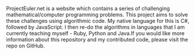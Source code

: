 ProjectEuler.net is a website which contains a series of challenging mathematical/computer programming problems. This project aims to solve these challenges using algorithmic code. My native language for this is C#, followed by JavaScript. I then re-do the algorithms in languages that I am currently teaching myself - Ruby, Python and Java.If you would like more information about this repository and my contributed code, please visit the repo on GitHub.
